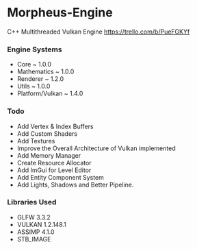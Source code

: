 # Morpheus-Engine
C++ Multithreaded Vulkan Engine
https://trello.com/b/PueFGKYf

### Engine Systems
* Core ~ 1.0.0
* Mathematics ~ 1.0.0
* Renderer ~ 1.2.0
* Utils ~ 1.0.0
* Platform/Vulkan ~ 1.4.0

### Todo
* Add Vertex & Index Buffers
* Add Custom Shaders
* Add Textures
* Improve the Overall Architecture of Vulkan implemented
* Add Memory Manager
* Create Resource Allocator
* Add ImGui for Level Editor
* Add Entity Component System
* Add Lights, Shadows and Better Pipeline.

### Libraries Used
* GLFW 3.3.2
* VULKAN 1.2.148.1
* ASSIMP 4.1.0
* STB_IMAGE 
